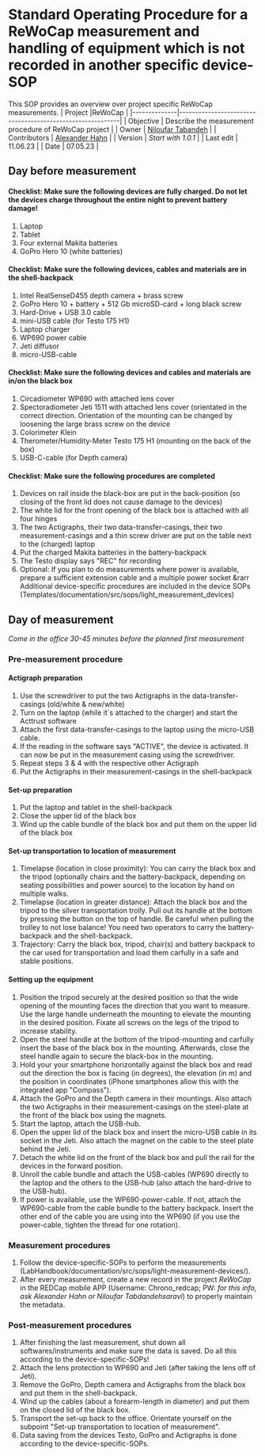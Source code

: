 # Standard Operating Procedure for a ReWoCap measurement and handling of equipment which is not recorded in another specific device-SOP 
This SOP provides an overview over project specific ReWoCap measurements.
| Project       |ReWoCap                                          |
|--------------|-----------------------------------------------------------|
| Objective    | Describe the measurement procedure of ReWoCap project          |
| Owner        | [Niloufar Tabandeh](mailto:niloufar.tabandehsaravi@tuebingen.mpg.de) |
| Contributors | [Alexander Hahn](mailto:alexander.hahn@tuebingen.mpg.de) |
| Version      | _Start with 1.0.1_                                        |
| Last edit    | 11.06.23 |
| Date         | 07.05.23                                                |

## Day before measurement

#### Checklist: Make sure the following devices are fully charged. Do not let the devices charge throughout the entire night to prevent battery damage!
   1. Laptop
   2. Tablet
   3. Four external Makita batteries
   4. GoPro Hero 10 (white batteries)
 
    
#### Checklist: Make sure the following devices, cables and materials are in the shell-backpack
   1. Intel RealSenseD455 depth camera + brass screw
   2. GoPro Hero 10 + battery + 512 Gb microSD-card + long black screw
   3. Hard-Drive + USB 3.0 cable
   4. mini-USB cable (for Testo 175 H1)
   5. Laptop charger
   6. WP690 power cable
   7. Jeti diffusor
   8. micro-USB-cable


#### Checklist: Make sure the following devices and cables and materials are in/on the black box
   1. Circadiometer WP690 with attached lens cover
   2. Spectoradiometer Jeti 1511 with attached lens cover (orientated in the correct direction. Orientation of the mounting can be changed by loosening the large brass screw on the device
   3. Colorimeter Klein
   4. Therometer/Humidity-Meter Testo 175 H1 (mounting on the back of the box)
   5. USB-C-cable (for Depth camera)
   

#### Checklist: Make sure the following procedures are completed 
   1. Devices on rail inside the black-box are put in the back-position (so closing of the front lid does not cause damage to the devices)
   2. The white lid for the front opening of the black box is attached with all four hinges
   3. The two Actigraphs, their two data-transfer-casings, their two measurement-casings and a thin screw driver are put on the table next to the (charged) laptop
   4. Put the charged Makita batteries in the battery-backpack
   5. The Testo display says "REC" for recording
   6. Optional: If you plan to do measurements where power is available, prepare a sufficient extension cable and a multiple power socket
   &rarr Additional device-specific procedures are included in the device SOPs (Templates/documentation/src/sops/light_measurement_devices)


## Day of measurement
_Come in the office 30-45 minutes before the planned first measurement_

### Pre-measurement procedure
#### Actigraph preparation
   1. Use the screwdriver to put the two Actigraphs in the data-transfer-casings (old/white & new/white)
   2. Turn on the laptop (while it´s attached to the charger) and start the Acttrust software
   3. Attach the first data-transfer-casings to the laptop using the micro-USB cable. 
   4. If the reading in the software says "ACTIVE", the device is activated. It can now be put in the measurement casing using the screwdriver.
   5. Repeat steps 3 & 4 with the respective other Actigraph
   6. Put the Actigraphs in their measurement-casings in the shell-backpack

#### Set-up preparation
   1. Put the laptop and tablet in the shell-backpack
   2. Close the upper lid of the black box
   3. Wind up the cable bundle of the black box and put them on the upper lid of the black box
   
#### Set-up transportation to location of measurement
   1. Timelapse (location in close proximity): You can carry the black box and the tripod (optionally chairs and the battery-backpack, depending on seating possibilities and power source) to the location by hand on multiple walks.
   2. Timelapse (location in greater distance): Attach the black box and the tripod to the silver transportation trolly. Pull out its handle at the bottom by pressing the button on the top of handle. Be careful when pulling the trolley to not lose balance! You need two operators to carry the battery-backpack and the shell-backpack.
   3. Trajectory: Carry the black box, tripod, chair(s) and battery backpack to the car used for transportation and load them carfully in a safe and stable positions. 
   
#### Setting up the equipment
   1. Position the tripod securely at the desired position so that the wide opening of the mounting faces the direction that you want to measure. Use the large handle underneath the mounting to elevate the mounting in the desired position. Fixate all screws on the legs of the tripod to increase stability. 
   2. Open the steel handle at the bottom of the tripod-mounting and carfully insert the base of the black box in the mounting. Afterwards, close the steel handle again to secure the black-box in the mounting.
   3. Hold your your smartphone horizontally against the black box and read out the direction the box is facing (in degrees), the elevation (in m) and the position in coordinates (iPhone smartphones allow this with the integrated app "Compass").
   3. Attach the GoPro and the Depth camera in their mountings. Also attach the two Actigraphs in their measurement-casings on the steel-plate at the front of the black box using the magnets.
   3. Start the laptop, attach the USB-hub.
   4. Open the upper lid of the black box and insert the micro-USB cable in its socket in the Jeti. Also attach the magnet on the cable to the steel plate behind the Jeti.
   5. Detach the white lid on the front of the black box and pull the rail for the devices in the forward position.
   6. Unroll the cable bundle and attach the USB-cables (WP690 directly to the laptop and the others to the USB-hub (also attach the hard-drive to the USB-hub).
   7. If power is available, use the WP690-power-cable. If not, attach the WP690-cable from the cable bundle to the battery backpack. Insert the other end of the cable you are using into the WP690 (if you use the power-cable, tighten the thread for one rotation).

### Measurement procedures
   1. Follow the device-specific-SOPs to perform the measurements  (LabHandbook/documentation/src/sops/light-measurement-devices/).
   2. After every measurement, create a new record in the project _ReWoCap_ in the REDCap mobile APP (Username: Chrono_redcap; PW: _for this info, ask Alexander Hahn or Niloufar Tabdandehsaravi_) to properly maintain the metadata.
   
### Post-measurement procedures
   1. After finishing the last measurement, shut down all softwares/instruments and make sure the data is saved. Do all this according to the device-specific-SOPs!
   2. Attach the lens protection to WP690 and Jeti (after taking the lens off of Jeti).
   3. Remove the GoPro, Depth camera and Actigraphs from the black box and put them in the shell-backpack.
   4. Wind up the cables (about a forearm-length in diameter) and put them on the closed lid of the black box.
   5. Transport the set-up back to the office. Orientate yourself on the subpoint "Set-up transportation to location of measurement".
   6. Data saving from the devices Testo, GoPro and Actigraphs is done according to the device-specific-SOPs.
   
 
     
